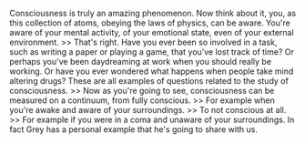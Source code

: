 Consciousness is truly an amazing phenomenon. Now think about it, you, as this
collection of atoms, obeying the laws of physics, can be aware. You're aware of
your mental activity, of your emotional state, even of your external
environment.
&gt;&gt; That's right. Have you ever been so involved in a task, such as writing a paper
or playing a game, that you've lost track of time? Or perhaps you've been
daydreaming at work when you should really be working. Or have you ever
wondered what happens when people take mind altering drugs? These are all
examples of questions related to the study of consciousness.
&gt;&gt; Now as you're going to see, consciousness can be measured on a continuum, from
fully conscious.
&gt;&gt; For example when you're awake and aware of your surroundings.
&gt;&gt; To not conscious at all.
&gt;&gt; For example if you were in a coma and unaware of your surroundings. In fact
Grey has a personal example that he's going to share with us.
